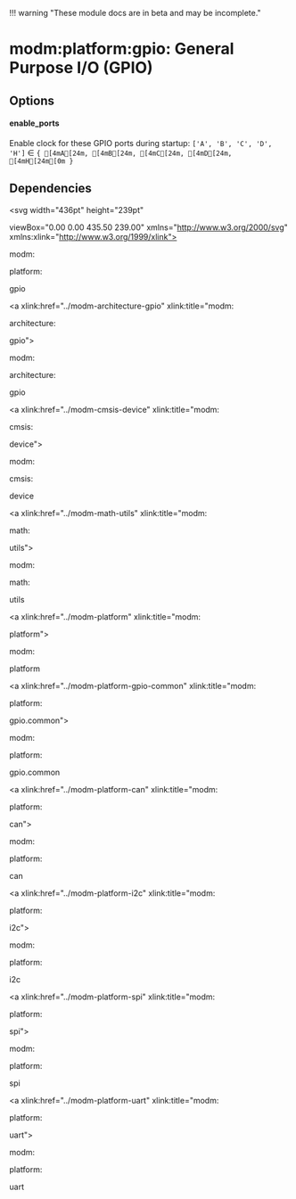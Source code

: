 !!! warning "These module docs are in beta and may be incomplete."

# modm:platform:gpio: General Purpose I/O (GPIO)




## Options

#### enable_ports

Enable clock for these GPIO ports during startup: `['A', 'B', 'C', 'D', 'H']` ∈ `{ [4mA[24m, [4mB[24m, [4mC[24m, [4mD[24m, [4mH[24m[0m }`








## Dependencies

<?xml version="1.0" encoding="UTF-8" standalone="no"?>
<!DOCTYPE svg PUBLIC "-//W3C//DTD SVG 1.1//EN"
 "http://www.w3.org/Graphics/SVG/1.1/DTD/svg11.dtd">
<!-- Generated by graphviz version 2.38.0 (20140413.2041)
 -->
<!-- Title: modm:platform:gpio Pages: 1 -->
<svg width="436pt" height="239pt"
 viewBox="0.00 0.00 435.50 239.00" xmlns="http://www.w3.org/2000/svg" xmlns:xlink="http://www.w3.org/1999/xlink">
<g id="graph0" class="graph" transform="scale(1 1) rotate(0) translate(4 235)">
<title>modm:platform:gpio</title>
<polygon fill="white" stroke="none" points="-4,4 -4,-235 431.5,-235 431.5,4 -4,4"/>
<!-- modm_platform_gpio -->
<g id="node1" class="node"><title>modm_platform_gpio</title>
<polygon fill="lightgrey" stroke="black" stroke-width="2" points="237.5,-142 170.5,-142 170.5,-89 237.5,-89 237.5,-142"/>
<text text-anchor="middle" x="204" y="-126.8" font-family="Times New Roman,serif" font-size="14.00">modm:</text>
<text text-anchor="middle" x="204" y="-111.8" font-family="Times New Roman,serif" font-size="14.00">platform:</text>
<text text-anchor="middle" x="204" y="-96.8" font-family="Times New Roman,serif" font-size="14.00">gpio</text>
</g>
<!-- modm_architecture_gpio -->
<g id="node2" class="node"><title>modm_architecture_gpio</title>
<g id="a_node2"><a xlink:href="../modm-architecture-gpio" xlink:title="modm:
architecture:
gpio">
<polygon fill="lightgrey" stroke="black" points="84,-231 0,-231 0,-178 84,-178 84,-231"/>
<text text-anchor="middle" x="42" y="-215.8" font-family="Times New Roman,serif" font-size="14.00">modm:</text>
<text text-anchor="middle" x="42" y="-200.8" font-family="Times New Roman,serif" font-size="14.00">architecture:</text>
<text text-anchor="middle" x="42" y="-185.8" font-family="Times New Roman,serif" font-size="14.00">gpio</text>
</a>
</g>
</g>
<!-- modm_platform_gpio&#45;&gt;modm_architecture_gpio -->
<g id="edge1" class="edge"><title>modm_platform_gpio&#45;&gt;modm_architecture_gpio</title>
<path fill="none" stroke="black" d="M170.433,-134.526C148.147,-146.495 118.465,-162.436 93.2494,-175.977"/>
<polygon fill="black" stroke="black" points="91.3376,-173.031 84.1836,-180.846 94.6495,-179.198 91.3376,-173.031"/>
</g>
<!-- modm_cmsis_device -->
<g id="node3" class="node"><title>modm_cmsis_device</title>
<g id="a_node3"><a xlink:href="../modm-cmsis-device" xlink:title="modm:
cmsis:
device">
<polygon fill="lightgrey" stroke="black" points="158,-231 102,-231 102,-178 158,-178 158,-231"/>
<text text-anchor="middle" x="130" y="-215.8" font-family="Times New Roman,serif" font-size="14.00">modm:</text>
<text text-anchor="middle" x="130" y="-200.8" font-family="Times New Roman,serif" font-size="14.00">cmsis:</text>
<text text-anchor="middle" x="130" y="-185.8" font-family="Times New Roman,serif" font-size="14.00">device</text>
</a>
</g>
</g>
<!-- modm_platform_gpio&#45;&gt;modm_cmsis_device -->
<g id="edge2" class="edge"><title>modm_platform_gpio&#45;&gt;modm_cmsis_device</title>
<path fill="none" stroke="black" d="M182.198,-142.132C174.812,-150.816 166.447,-160.65 158.613,-169.861"/>
<polygon fill="black" stroke="black" points="155.715,-167.865 151.902,-177.75 161.047,-172.401 155.715,-167.865"/>
</g>
<!-- modm_math_utils -->
<g id="node4" class="node"><title>modm_math_utils</title>
<g id="a_node4"><a xlink:href="../modm-math-utils" xlink:title="modm:
math:
utils">
<polygon fill="lightgrey" stroke="black" points="232,-231 176,-231 176,-178 232,-178 232,-231"/>
<text text-anchor="middle" x="204" y="-215.8" font-family="Times New Roman,serif" font-size="14.00">modm:</text>
<text text-anchor="middle" x="204" y="-200.8" font-family="Times New Roman,serif" font-size="14.00">math:</text>
<text text-anchor="middle" x="204" y="-185.8" font-family="Times New Roman,serif" font-size="14.00">utils</text>
</a>
</g>
</g>
<!-- modm_platform_gpio&#45;&gt;modm_math_utils -->
<g id="edge3" class="edge"><title>modm_platform_gpio&#45;&gt;modm_math_utils</title>
<path fill="none" stroke="black" d="M204,-142.132C204,-150.114 204,-159.068 204,-167.616"/>
<polygon fill="black" stroke="black" points="200.5,-167.75 204,-177.75 207.5,-167.75 200.5,-167.75"/>
</g>
<!-- modm_platform -->
<g id="node5" class="node"><title>modm_platform</title>
<g id="a_node5"><a xlink:href="../modm-platform" xlink:title="modm:
platform">
<polygon fill="lightgrey" stroke="black" points="314,-223.5 250,-223.5 250,-185.5 314,-185.5 314,-223.5"/>
<text text-anchor="middle" x="282" y="-208.3" font-family="Times New Roman,serif" font-size="14.00">modm:</text>
<text text-anchor="middle" x="282" y="-193.3" font-family="Times New Roman,serif" font-size="14.00">platform</text>
</a>
</g>
</g>
<!-- modm_platform_gpio&#45;&gt;modm_platform -->
<g id="edge4" class="edge"><title>modm_platform_gpio&#45;&gt;modm_platform</title>
<path fill="none" stroke="black" d="M226.981,-142.132C237.131,-153.454 249.034,-166.73 259.167,-178.032"/>
<polygon fill="black" stroke="black" points="256.575,-180.384 265.856,-185.493 261.787,-175.711 256.575,-180.384"/>
</g>
<!-- modm_platform_gpio_common -->
<g id="node6" class="node"><title>modm_platform_gpio_common</title>
<g id="a_node6"><a xlink:href="../modm-platform-gpio-common" xlink:title="modm:
platform:
gpio.common">
<polygon fill="lightgrey" stroke="black" points="427.5,-231 332.5,-231 332.5,-178 427.5,-178 427.5,-231"/>
<text text-anchor="middle" x="380" y="-215.8" font-family="Times New Roman,serif" font-size="14.00">modm:</text>
<text text-anchor="middle" x="380" y="-200.8" font-family="Times New Roman,serif" font-size="14.00">platform:</text>
<text text-anchor="middle" x="380" y="-185.8" font-family="Times New Roman,serif" font-size="14.00">gpio.common</text>
</a>
</g>
</g>
<!-- modm_platform_gpio&#45;&gt;modm_platform_gpio_common -->
<g id="edge5" class="edge"><title>modm_platform_gpio&#45;&gt;modm_platform_gpio_common</title>
<path fill="none" stroke="black" d="M237.519,-133.069C261.727,-145.036 295.006,-161.486 323.313,-175.479"/>
<polygon fill="black" stroke="black" points="321.796,-178.633 332.311,-179.927 324.898,-172.358 321.796,-178.633"/>
</g>
<!-- modm_platform_can -->
<g id="node7" class="node"><title>modm_platform_can</title>
<g id="a_node7"><a xlink:href="../modm-platform-can" xlink:title="modm:
platform:
can">
<polygon fill="lightgrey" stroke="black" points="110.5,-53 43.5,-53 43.5,-0 110.5,-0 110.5,-53"/>
<text text-anchor="middle" x="77" y="-37.8" font-family="Times New Roman,serif" font-size="14.00">modm:</text>
<text text-anchor="middle" x="77" y="-22.8" font-family="Times New Roman,serif" font-size="14.00">platform:</text>
<text text-anchor="middle" x="77" y="-7.8" font-family="Times New Roman,serif" font-size="14.00">can</text>
</a>
</g>
</g>
<!-- modm_platform_can&#45;&gt;modm_platform_gpio -->
<g id="edge6" class="edge"><title>modm_platform_can&#45;&gt;modm_platform_gpio</title>
<path fill="none" stroke="black" d="M110.7,-50.586C126.345,-61.3029 145.11,-74.1578 161.696,-85.5198"/>
<polygon fill="black" stroke="black" points="159.914,-88.5421 170.142,-91.3061 163.87,-82.7671 159.914,-88.5421"/>
</g>
<!-- modm_platform_i2c -->
<g id="node8" class="node"><title>modm_platform_i2c</title>
<g id="a_node8"><a xlink:href="../modm-platform-i2c" xlink:title="modm:
platform:
i2c">
<polygon fill="lightgrey" stroke="black" points="195.5,-53 128.5,-53 128.5,-0 195.5,-0 195.5,-53"/>
<text text-anchor="middle" x="162" y="-37.8" font-family="Times New Roman,serif" font-size="14.00">modm:</text>
<text text-anchor="middle" x="162" y="-22.8" font-family="Times New Roman,serif" font-size="14.00">platform:</text>
<text text-anchor="middle" x="162" y="-7.8" font-family="Times New Roman,serif" font-size="14.00">i2c</text>
</a>
</g>
</g>
<!-- modm_platform_i2c&#45;&gt;modm_platform_gpio -->
<g id="edge7" class="edge"><title>modm_platform_i2c&#45;&gt;modm_platform_gpio</title>
<path fill="none" stroke="black" d="M174.374,-53.1323C178.397,-61.4652 182.931,-70.8569 187.22,-79.7412"/>
<polygon fill="black" stroke="black" points="184.07,-81.2664 191.569,-88.7503 190.373,-78.2231 184.07,-81.2664"/>
</g>
<!-- modm_platform_spi -->
<g id="node9" class="node"><title>modm_platform_spi</title>
<g id="a_node9"><a xlink:href="../modm-platform-spi" xlink:title="modm:
platform:
spi">
<polygon fill="lightgrey" stroke="black" points="280.5,-53 213.5,-53 213.5,-0 280.5,-0 280.5,-53"/>
<text text-anchor="middle" x="247" y="-37.8" font-family="Times New Roman,serif" font-size="14.00">modm:</text>
<text text-anchor="middle" x="247" y="-22.8" font-family="Times New Roman,serif" font-size="14.00">platform:</text>
<text text-anchor="middle" x="247" y="-7.8" font-family="Times New Roman,serif" font-size="14.00">spi</text>
</a>
</g>
</g>
<!-- modm_platform_spi&#45;&gt;modm_platform_gpio -->
<g id="edge8" class="edge"><title>modm_platform_spi&#45;&gt;modm_platform_gpio</title>
<path fill="none" stroke="black" d="M234.331,-53.1323C230.213,-61.4652 225.571,-70.8569 221.18,-79.7412"/>
<polygon fill="black" stroke="black" points="218.02,-78.2346 216.727,-88.7503 224.295,-81.3363 218.02,-78.2346"/>
</g>
<!-- modm_platform_uart -->
<g id="node10" class="node"><title>modm_platform_uart</title>
<g id="a_node10"><a xlink:href="../modm-platform-uart" xlink:title="modm:
platform:
uart">
<polygon fill="lightgrey" stroke="black" points="365.5,-53 298.5,-53 298.5,-0 365.5,-0 365.5,-53"/>
<text text-anchor="middle" x="332" y="-37.8" font-family="Times New Roman,serif" font-size="14.00">modm:</text>
<text text-anchor="middle" x="332" y="-22.8" font-family="Times New Roman,serif" font-size="14.00">platform:</text>
<text text-anchor="middle" x="332" y="-7.8" font-family="Times New Roman,serif" font-size="14.00">uart</text>
</a>
</g>
</g>
<!-- modm_platform_uart&#45;&gt;modm_platform_gpio -->
<g id="edge9" class="edge"><title>modm_platform_uart&#45;&gt;modm_platform_gpio</title>
<path fill="none" stroke="black" d="M298.37,-50.3582C282.474,-61.1619 263.326,-74.1771 246.443,-85.652"/>
<polygon fill="black" stroke="black" points="244.153,-82.9763 237.85,-91.4924 248.088,-88.7657 244.153,-82.9763"/>
</g>
</g>
</svg>

